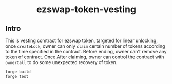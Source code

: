# <h1 align="center"> ezswap-token-vesting </h1>

## Intro

This is vesting comtract for ezswap token, targeted for linear unlocking, once `createLock`, owner can only `claim` certain number of tokens according to the time specified in the contract. Before ending, owner can't remove any token of contract. Once After claiming, owner can control the contract with `ownerCall` to do some unexpected recovery of token.

```sh
forge build
forge test
```